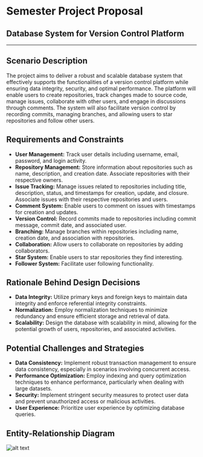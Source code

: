 # Semester Project Proposal
## Database System for Version Control Platform
---
## Scenario Description
The project aims to deliver a robust and scalable database system that effectively supports the functionalities of a version control platform while ensuring data integrity, security, and optimal performance. The platform will enable users to create repositories, track changes made to source code, manage issues, collaborate with other users, and engage in discussions through comments. The system will also facilitate version control by recording commits, managing branches, and allowing users to star repositories and follow other users.

## Requirements and Constraints
- **User Management:** Track user details including username, email, password, and login activity.
- **Repository Management:** Store information about repositories such as name, description, and creation date. Associate repositories with their respective owners.
- **Issue Tracking:** Manage issues related to repositories including title, description, status, and timestamps for creation, update, and closure. Associate issues with their respective repositories and users.
- **Comment System:** Enable users to comment on issues with timestamps for creation and updates.
- **Version Control:** Record commits made to repositories including commit message, commit date, and associated user.
- **Branching:** Manage branches within repositories including name, creation date, and association with repositories.
- **Collaboration:** Allow users to collaborate on repositories by adding collaborators.
- **Star System:** Enable users to star repositories they find interesting.
- **Follower System:** Facilitate user following functionality.

## Rationale Behind Design Decisions
- **Data Integrity:** Utilize primary keys and foreign keys to maintain data integrity and enforce referential integrity constraints.
- **Normalization:** Employ normalization techniques to minimize redundancy and ensure efficient storage and retrieval of data.
- **Scalability:** Design the database with scalability in mind, allowing for the potential growth of users, repositories, and associated activities.

## Potential Challenges and Strategies
- **Data Consistency:** Implement robust transaction management to ensure data consistency, especially in scenarios involving concurrent access.
- **Performance Optimization:** Employ indexing and query optimization techniques to enhance performance, particularly when dealing with large datasets.
- **Security:** Implement stringent security measures to protect user data and prevent unauthorized access or malicious activities.
- **User Experience:** Prioritize user experience by optimizing database queries.

## Entity-Relationship Diagram
![alt text](https://github.com/abdxdev/DBS-Semester-Project-Source-Control-System/blob/main/ERD.png?raw=true)
